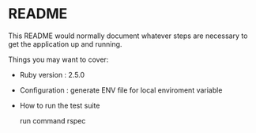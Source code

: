 # README

This README would normally document whatever steps are necessary to get the
application up and running.

Things you may want to cover:

* Ruby version : 2.5.0

* Configuration : generate ENV file for local enviroment variable

* How to run the test suite

  run command rspec

